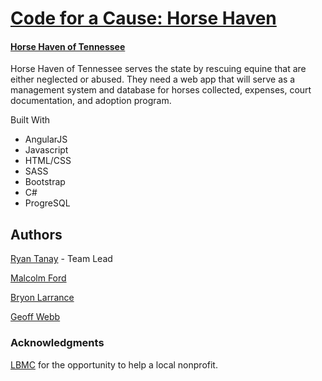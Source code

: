 # [Code for a Cause: Horse Haven](http://www.codefornashville.org/#home)

#### [Horse Haven of Tennessee](http://www.horsehaventn.org)


Horse Haven of Tennessee serves the state by rescuing equine that are either neglected or abused. They need a web app that will serve as a management system and database for horses collected, expenses, court documentation, and adoption program.


Built With

* AngularJS
* Javascript
* HTML/CSS
* SASS
* Bootstrap
* C#
* ProgreSQL

## Authors

[Ryan Tanay](https://github.com/NewEvolution) - Team Lead
 
[Malcolm Ford](https://github.com/MalcolmFord)

[Bryon Larrance](https://github.com/beelarr)

[Geoff Webb](https://github.com/webbdm)

### Acknowledgments

[LBMC](http://www.lbmc.com/) for the opportunity to help a local nonprofit.

